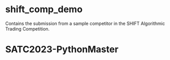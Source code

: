 # shift_comp_demo
Contains the submission from a sample competitor in the SHIFT Algorithmic Trading Competition.
# SATC2023-PythonMaster
